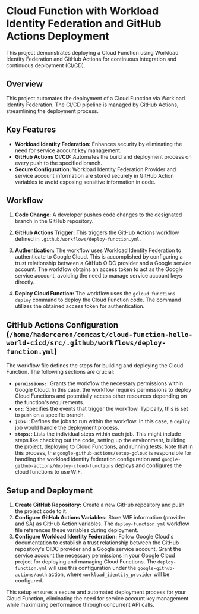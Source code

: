 # Cloud Function with Workload Identity Federation and GitHub Actions Deployment

This project demonstrates deploying a Cloud Function using Workload Identity Federation and GitHub Actions for continuous integration and continuous deployment (CI/CD).  

## Overview

This project automates the deployment of a Cloud Function via Workload Identity Federation. The CI/CD pipeline is managed by GitHub Actions, streamlining the deployment process.

## Key Features

* **Workload Identity Federation:** Enhances security by eliminating the need for service account key management.
* **GitHub Actions CI/CD:** Automates the build and deployment process on every push to the specified branch.
* **Secure Configuration:** Workload Identity Federation Provider and service account information are stored securely in GitHub Action variables to avoid exposing sensitive information in code.

## Workflow

1. **Code Change:**  A developer pushes code changes to the designated branch in the GitHub repository.

2. **GitHub Actions Trigger:** This triggers the GitHub Actions workflow defined in `.github/workflows/deploy-function.yml`.

3. **Authentication:** The workflow uses Workload Identity Federation to authenticate to Google Cloud.  This is accomplished by configuring a trust relationship between a GitHub OIDC provider and a Google service account. The workflow obtains an access token to act as the Google service account, avoiding the need to manage service account keys directly.

4. **Deploy Cloud Function:** The workflow uses the `gcloud functions deploy` command to deploy the Cloud Function code.  The command utilizes the obtained access token for authentication.

## GitHub Actions Configuration (`/home/haderceron/comcast/cloud-function-hello-world-cicd/src/.github/workflows/deploy-function.yml`)

The workflow file defines the steps for building and deploying the Cloud Function.  The following sections are crucial:

* **`permissions:`**: Grants the workflow the necessary permissions within Google Cloud. In this case, the workflow requires permissions to deploy Cloud Functions and potentially access other resources depending on the function's requirements.
* **`on:`**: Specifies the events that trigger the workflow. Typically, this is set to `push` on a specific branch.
* **`jobs:`**: Defines the jobs to run within the workflow. In this case, a `deploy` job would handle the deployment process.
* **`steps:`**: Lists the individual steps within each job.  This might include steps like checking out the code, setting up the environment, building the project, deploying to Cloud Functions, and running tests. Note that in this process, the `google-github-actions/setup-gcloud` is responsible for handling the workload identity federation configuration and `google-github-actions/deploy-cloud-functions` deploys and configures the cloud functions to use WIF.

## Setup and Deployment

1. **Create GitHub Repository:** Create a new GitHub repository and push the project code to it.
2. **Configure GitHub Actions Variables:** Store WIF information (provider and SA) as GitHub Action variables. The `deploy-function.yml` workflow file references these variables during deployment.
3. **Configure Workload Identity Federation:** Follow Google Cloud's documentation to establish a trust relationship between the GitHub repository's OIDC provider and a Google service account. Grant the service account the necessary permissions in your Google Cloud project for deploying and managing Cloud Functions.  The `deploy-function.yml` will use this configuration under the `google-github-actions/auth` action, where `workload_identity_provider` will be configured.


This setup ensures a secure and automated deployment process for your Cloud Function, eliminating the need for service account key management while maximizing performance through concurrent API calls.
